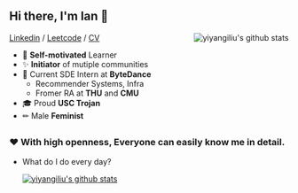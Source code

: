 ## Hi there, I'm Ian 👋

<a href="http://google.com">
 <img align="right" src="https://github-readme-stats.vercel.app/api?username=ianliuy&show_icons=true&title_color=ff8f1c&icon_color=250E62&text_color=193549&bg_color=f2fcff" alt="yiyangiliu's github stats" />
</a>

[Linkedin](https://www.linkedin.com/in/yiyangiliu) / [Leetcode](https://leetcode.com/yiyangiliu) / [CV](https://github.com/yiyangiliu/Resume)
 - 📌 **Self-motivated** Learner
 - ✨ **Initiator** of mutiple communities
 - 👔 Current SDE Intern at **ByteDance**
   - Recommender Systems, Infra
   - Fromer RA at **THU** and **CMU**
 - 🎓 Proud **USC Trojan**
 - ✏ Male **Feminist**
 
## 

### ❤ With high openness, Everyone can easily know me in detail.
 - What do I do every day? 

     [![yiyangiliu's github stats](https://github-readme-stats.vercel.app/api/pin/?username=ianliuy&repo=RescueTime-Record&title_color=ff8f1c&icon_color=250E62&text_color=193549&bg_color=f2fcff)](https://github.com/ianliuy/RescueTime-Record)

<!--
**yiyangiliu/yiyangiliu** is a ✨ _special_ ✨ repository because its `README.md` (this file) appears on your GitHub profile.

Here are some ideas to get you started:

- 🔭 I’m currently working on ...
- 🌱 I’m currently learning ...
- 👯 I’m looking to collaborate on ...
- 🤔 I’m looking for help with ...
- 💬 Ask me about ...
- 📫 How to reach me: ...
- 😄 Pronouns: ...
- ⚡ Fun fact: ...
-->
